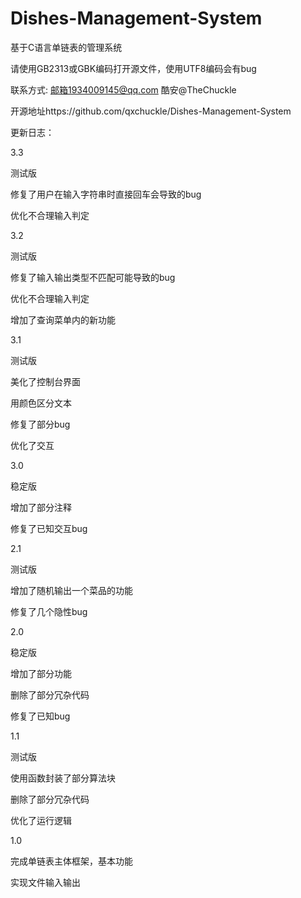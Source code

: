 # Dishes-Management-System

基于C语言单链表的管理系统 

请使用GB2313或GBK编码打开源文件，使用UTF8编码会有bug

联系方式: 邮箱1934009145@qq.com 酷安@TheChuckle

开源地址https://github.com/qxchuckle/Dishes-Management-System


更新日志：

3.3

测试版

修复了用户在输入字符串时直接回车会导致的bug

优化不合理输入判定

3.2

测试版

修复了输入输出类型不匹配可能导致的bug

优化不合理输入判定

增加了查询菜单内的新功能

3.1

测试版

美化了控制台界面

用颜色区分文本

修复了部分bug

优化了交互

3.0

稳定版

增加了部分注释

修复了已知交互bug

2.1

测试版

增加了随机输出一个菜品的功能

修复了几个隐性bug

2.0

稳定版

增加了部分功能

删除了部分冗杂代码

修复了已知bug

1.1

测试版

使用函数封装了部分算法块

删除了部分冗杂代码

优化了运行逻辑

1.0

完成单链表主体框架，基本功能

实现文件输入输出


